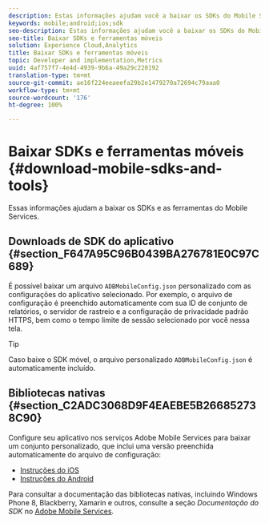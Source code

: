 ```yaml
---
description: Estas informações ajudam você a baixar os SDKs do Mobile Services e as ferramentas que ajudam na implementação do Mobile Services.
keywords: mobile;android;ios;sdk
seo-description: Estas informações ajudam você a baixar os SDKs do Mobile Services e as ferramentas que ajudam na implementação do Mobile Services.
seo-title: Baixar SDKs e ferramentas móveis
solution: Experience Cloud,Analytics
title: Baixar SDKs e ferramentas móveis
topic: Developer and implementation,Metrics
uuid: 4af757f7-4e4d-4939-9b6a-49a29c220192
translation-type: tm+mt
source-git-commit: ae16f224eeaeefa29b2e1479270a72694c79aaa0
workflow-type: tm+mt
source-wordcount: '176'
ht-degree: 100%

---
```



# Baixar SDKs e ferramentas móveis {#download-mobile-sdks-and-tools}

Essas informações ajudam a baixar os SDKs e as ferramentas do Mobile Services.

## Downloads de SDK do aplicativo {#section_F647A95C96B0439BA276781E0C97C689}

É possível baixar um arquivo `ADBMobileConfig.json` personalizado com as configurações do aplicativo selecionado. Por exemplo, o arquivo de configuração é preenchido automaticamente com sua ID de conjunto de relatórios, o servidor de rastreio e a configuração de privacidade padrão HTTPS, bem como o tempo limite de sessão selecionado por você nessa tela.

>[!TIP]
>
>Caso baixe o SDK móvel, o arquivo personalizado `ADBMobileConfig.json` é automaticamente incluído.

## Bibliotecas nativas {#section_C2ADC3068D9F4EAEBE5B266852738C90}

Configure seu aplicativo nos serviços Adobe Mobile Services para baixar um conjunto personalizado, que inclui uma versão preenchida automaticamente do arquivo de configuração:

* [Instruções do iOS](/help/ios/getting-started/requirements.md)
* [Instruções do Android](/help/android/getting-started/requirements.md)

Para consultar a documentação das bibliotecas nativas, incluindo Windows Phone 8, Blackberry, Xamarin e outros, consulte a seção *Documentação do SDK* no [Adobe Mobile Services](/help/using/home.md).

